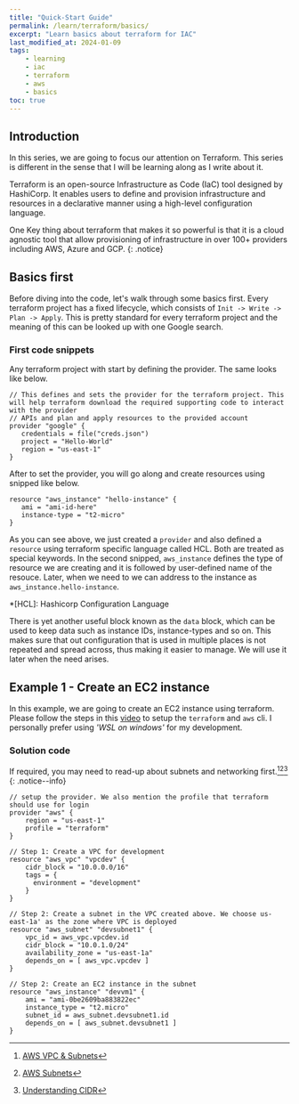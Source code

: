 ```yaml
---
title: "Quick-Start Guide"
permalink: /learn/terraform/basics/
excerpt: "Learn basics about terraform for IAC"
last_modified_at: 2024-01-09
tags:
    - learning
    - iac
    - terraform
    - aws
    - basics
toc: true
---
```


## Introduction 
In this series, we are going to focus our attention on Terraform. This series is different in the sense that I will be learning along as I write about it.

Terraform is an open-source Infrastructure as Code (IaC) tool designed by HashiCorp. It enables users to define and provision infrastructure and resources in a declarative manner using a high-level configuration language. 

One Key thing about terraform that makes it so powerful is that it is a cloud agnostic tool that allow provisioning of infrastructure in over 100+ providers including AWS, Azure and GCP.
{: .notice}

## Basics first
Before diving into the code, let's walk through some basics first. 
Every terraform project has a fixed lifecycle, which consists of `Init -> Write -> Plan -> Apply`. This is pretty standard for every terraform project and the meaning of this can be looked up with one Google search.

### First code snippets
Any terraform project with start by defining the provider. The same looks like below.
~~~hcl
// This defines and sets the provider for the terraform project. This will help terraform download the required supporting code to interact with the provider
// APIs and plan and apply resources to the provided account
provider "google" {
   credentials = file("creds.json")
   project = "Hello-World"
   region = "us-east-1"
}
~~~

After to set the provider, you will go along and create resources using snipped like below.
~~~hcl
resource "aws_instance" "hello-instance" {
   ami = "ami-id-here"
   instance-type = "t2-micro"
}
~~~

As you can see above, we just created a `provider` and also defined a `resource` using terraform specific language called HCL. Both are treated as special keywords. In the second snipped, `aws_instance` defines the type of resource we are creating and it is followed by user-defined name of the resouce. Later, when
we need to we can address to the instance as `aws_instance.hello-instance`.

*[HCL]: Hashicorp Configuration Language

There is yet another useful block known as the `data` block, which can be used to keep data such as instance IDs, instance-types and so on. This makes sure that
out configuration that is used in multiple places is not repeated and spread across, thus making it easier to manage. We will use it later when the need arises.

## Example 1 - Create an EC2 instance
In this example, we are going to create an EC2 instance using terraform. Please follow the steps in this [video](https://www.youtube.com/watch?v=QhmFnlbbwP4) to setup the `terraform` and `aws` cli. I personally prefer using *'WSL on windows'* for my development.

### Solution code
If required, you may need to read-up about subnets and networking first.[^1][^2][^3]
{: .notice--info}

~~~hcl
// setup the provider. We also mention the profile that terraform should use for login
provider "aws" {
    region = "us-east-1"
    profile = "terraform"
}

// Step 1: Create a VPC for development
resource "aws_vpc" "vpcdev" {
    cidr_block = "10.0.0.0/16"
    tags = {
      environment = "development"
    }
}

// Step 2: Create a subnet in the VPC created above. We choose us-east-1a' as the zone where VPC is deployed
resource "aws_subnet" "devsubnet1" {
    vpc_id = aws_vpc.vpcdev.id
    cidr_block = "10.0.1.0/24"
    availability_zone = "us-east-1a" 
    depends_on = [ aws_vpc.vpcdev ]
}

// Step 2: Create an EC2 instance in the subnet
resource "aws_instance" "devvm1" {
    ami = "ami-0be2609ba883822ec"
    instance_type = "t2.micro"
    subnet_id = aws_subnet.devsubnet1.id
    depends_on = [ aws_subnet.devsubnet1 ]
}
~~~


[^1]: [AWS VPC & Subnets](https://www.youtube.com/watch?v=bGDMeD6kOz0)
[^2]: [AWS Subnets](https://registry.terraform.io/providers/-/aws/latest/docs/resources/subnet)
[^3]: [Understanding CIDR](https://www.youtube.com/results?search_query=understanding+CIDR+subnets+aws)

